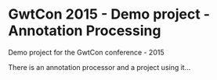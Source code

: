 # GwtCon 2015 - Demo project - Annotation Processing

Demo project for the GwtCon conference - 2015

There is an annotation processor and a project using it...
